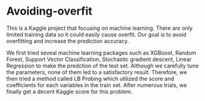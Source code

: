 # Avoiding-overfit
This is a Kaggle project that focusing on machine learning. There are only limited training data so it could easily cause overfit. 
Our goal is to avoid overfitting and increase the prediction accuracy.


We first tried seveal machine learning packages such as XGBoost, Random Forest, Support Vector Classification, Stochastic gradient descent, Linear Regression to make the predction of the test set. Although we carefully tune the parameters, none of them led to a satisfactory result. Therefore, we then tried a method called LB Probing which utilized the score and coefficients for each variables in the train set. After numerous trials, we finally get a decent Kaggle score for this problem. 
